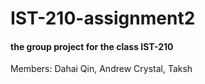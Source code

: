 # IST-210-assignment2
#### the group project for the class IST-210
Members: Dahai Qin, Andrew Crystal, Taksh
